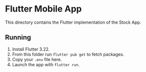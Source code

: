 # Flutter Mobile App

This directory contains the Flutter implementation of the Stock App.

## Running

1. Install Flutter 3.22.
2. From this folder run `flutter pub get` to fetch packages.
3. Copy your `.env` file here.
4. Launch the app with `flutter run`.
